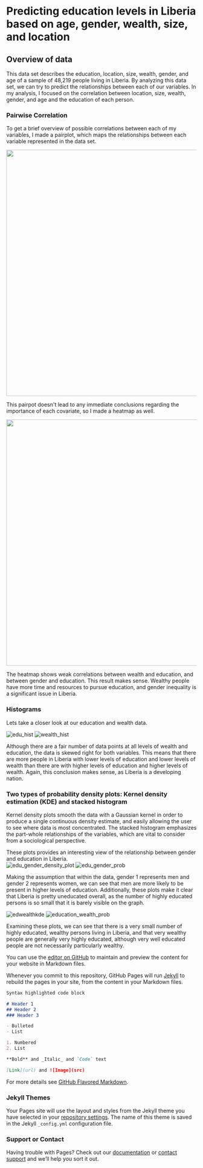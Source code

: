 # Predicting education levels in Liberia based on age, gender, wealth, size, and location

## Overview of data

This data set describes the education, location, size, wealth, gender, and age of a sample of 48,219 people living in Liberia.  By analyzing this data set, we can try to predict the relationships between each of our variables.  In my analysis, I focused on the correlation between location, size, wealth, gender, and age and the education of each person.  

### Pairwise Correlation
To get a brief overview of possible correlations between each of my variables, I made a pairplot, which maps the relationships between each variable represented in the data set.  

<img src="https://user-images.githubusercontent.com/58756714/99138899-31123900-2602-11eb-8757-29e5e298296e.png" width="650">

This pairpot doesn't lead to any immediate conclusions regarding the importance of each covariate, so I made a heatmap as well.  

<img src="https://user-images.githubusercontent.com/58756714/99138950-a120bf00-2602-11eb-9147-88134be538e7.png" width="650">

The heatmap shows weak correlations between wealth and education, and between gender and education.  This result makes sense.  Wealthy people have more time and resources to pursue education, and gender inequality is a significant issue in Liberia.  

### Histograms

Lets take a closer look at our education and wealth data. 

![edu_hist](https://user-images.githubusercontent.com/58756714/99139915-08db0800-260b-11eb-843b-69e2a4a18cd0.png)
![wealth_hist](https://user-images.githubusercontent.com/58756714/99139917-0b3d6200-260b-11eb-9175-0ae64b93b697.png)

Although there are a fair number of data points at all levels of wealth and education, the data is skewed right for both variables.  This means that there are more people in Liberia with lower levels of education and lower levels of wealth than there are with higher levels of education and higher levels of wealth.  Again, this conclusion makes sense, as Liberia is a developing nation.  

### Two types of probability density plots: Kernel density estimation (KDE) and stacked histogram
Kernel density plots smooth the data with a Gaussian kernel in order to produce a single continuous density estimate, and easily allowing the user to see where data is most concentrated. 
The stacked histogram emphasizes the part-whole relationships of the variables, which are vital to consider from a sociological perspective.

These plots provides an interesting view of the relationship between gender and education in Liberia.  
![edu_gender_density_plot](https://user-images.githubusercontent.com/58756714/99140329-f4990a00-260e-11eb-827d-b5c3f019ad22.png)
![edu_gender_prob](https://user-images.githubusercontent.com/58756714/99140567-f6fc6380-2610-11eb-893f-2a77d1a30865.png)

Making the assumption that within the data, gender 1 represents men and gender 2 represents women, we can see that men are more likely to be present in higher levels of education. Additionally, these plots make it clear that Liberia is pretty uneducated overall, as the number of highly educated persons is so small that it is barely visible on the graph.  

![edwealthkde](https://user-images.githubusercontent.com/58756714/99140737-7474a380-2612-11eb-8e38-62cb1ec688a1.png)
![education_wealth_prob](https://user-images.githubusercontent.com/58756714/99140568-f794fa00-2610-11eb-9f05-06b45b46067c.png)

Examining these plots, we can see that there is a very small number of highly educated, wealthy persons living in Liberia, and that very wealthy people are generally very highly educated, although very well educated people are not necessarily particularly wealthy.

You can use the [editor on GitHub](https://github.com/chelsea-rowell/LiberiaExtraCredit/edit/gh-pages/index.md) to maintain and preview the content for your website in Markdown files.

Whenever you commit to this repository, GitHub Pages will run [Jekyll](https://jekyllrb.com/) to rebuild the pages in your site, from the content in your Markdown files.


```markdown
Syntax highlighted code block

# Header 1
## Header 2
### Header 3

- Bulleted
- List

1. Numbered
2. List

**Bold** and _Italic_ and `Code` text

[Link](url) and ![Image](src)
```

For more details see [GitHub Flavored Markdown](https://guides.github.com/features/mastering-markdown/).

### Jekyll Themes

Your Pages site will use the layout and styles from the Jekyll theme you have selected in your [repository settings](https://github.com/chelsea-rowell/LiberiaExtraCredit/settings). The name of this theme is saved in the Jekyll `_config.yml` configuration file.

### Support or Contact

Having trouble with Pages? Check out our [documentation](https://docs.github.com/categories/github-pages-basics/) or [contact support](https://github.com/contact) and we’ll help you sort it out.
